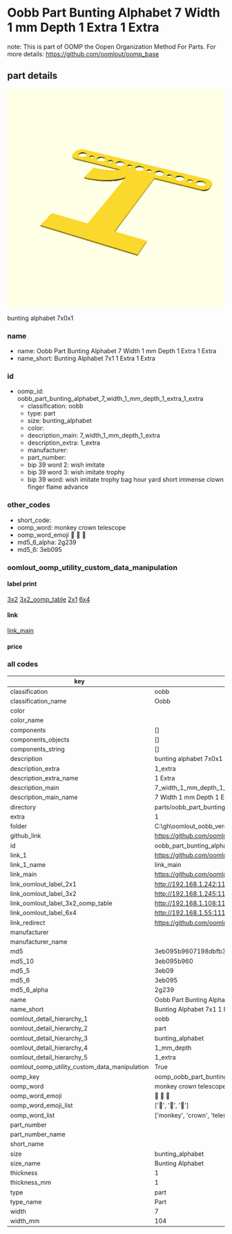 # Oobb Part Bunting Alphabet 7 Width 1 mm Depth 1 Extra 1 Extra  

note: This is part of OOMP the Oopen Organization Method For Parts. For more details: https://github.com/oomlout/oomp_base

##  part details
  

[![](3dpr.png)](3dpr.png)

bunting alphabet 7x0x1



### name
* name: Oobb Part Bunting Alphabet 7 Width 1 mm Depth 1 Extra 1 Extra
* name_short: Bunting Alphabet 7x1 1 Extra 1 Extra
### id
* oomp_id: oobb_part_bunting_alphabet_7_width_1_mm_depth_1_extra_1_extra
  * classification: oobb
  * type: part
  * size: bunting_alphabet
  * color: 
  * description_main: 7_width_1_mm_depth_1_extra
  * description_extra: 1_extra
  * manufacturer: 
  * part_number: 
  * bip 39 word 2: wish imitate
  * bip 39 word 3: wish imitate trophy
  * bip 39 word: wish imitate trophy bag hour yard short immense clown finger flame advance

### other_codes
* short_code: 
* oomp_word: monkey crown telescope
* oomp_word_emoji :monkey: :crown: :telescope:
* md5_6_alpha: 2g239
* md5_6: 3eb095






### oomlout_oomp_utility_custom_data_manipulation
#### label print
[3x2](http://192.168.1.245:1112/?label=oomp%202g239)
[3x2_oomp_table](http://192.168.1.108:1112/?label=oomp%202g239)
[2x1](http://192.168.1.242:1112/?label=oomp%202g239)
[6x4](http://192.168.1.55:1112/?label=oomp%202g239)    

#### link

[link_main](https://github.com/oomlout/oomlout_oobb_version_4_generated_parts/tree/main/navigation_oomp/oobb/part/bunting_alphabet/7_width_1_mm_depth_1_extra/1_extra/part)                              

#### price







### all codes 
| key | value |  
| --- | --- |  
| classification | oobb |  
| classification_name | Oobb |  
| color |  |  
| color_name |  |  
| components | [] |  
| components_objects | [] |  
| components_string | [] |  
| description | bunting alphabet 7x0x1 |  
| description_extra | 1_extra |  
| description_extra_name | 1 Extra |  
| description_main | 7_width_1_mm_depth_1_extra |  
| description_main_name | 7 Width 1 mm Depth 1 Extra |  
| directory | parts/oobb_part_bunting_alphabet_7_width_1_mm_depth_1_extra_1_extra |  
| extra | 1 |  
| folder | C:\gh\oomlout_oobb_version_4_generated_parts\parts\oobb_part_bunting_alphabet_7_width_1_mm_depth_1_extra_1_extra |  
| github_link | https://github.com/oomlout/oomlout_oomp_part_src/tree/main/parts/oobb_part_bunting_alphabet_7_width_1_mm_depth_1_extra_1_extra |  
| id | oobb_part_bunting_alphabet_7_width_1_mm_depth_1_extra_1_extra |  
| link_1 | https://github.com/oomlout/oomlout_oobb_version_4_generated_parts/tree/main/navigation_oomp/oobb/part/bunting_alphabet/7_width_1_mm_depth_1_extra/1_extra/part |  
| link_1_name | link_main |  
| link_main | https://github.com/oomlout/oomlout_oobb_version_4_generated_parts/tree/main/navigation_oomp/oobb/part/bunting_alphabet/7_width_1_mm_depth_1_extra/1_extra/part |  
| link_oomlout_label_2x1 | http://192.168.1.242:1112/?label=oomp%202g239 |  
| link_oomlout_label_3x2 | http://192.168.1.245:1112/?label=oomp%202g239 |  
| link_oomlout_label_3x2_oomp_table | http://192.168.1.108:1112/?label=oomp%202g239 |  
| link_oomlout_label_6x4 | http://192.168.1.55:1112/?label=oomp%202g239 |  
| link_redirect | https://github.com/oomlout/oomlout_oobb_version_4_generated_parts/tree/main/parts/oobb_bunting_alphabet_07_01_ex_1 |  
| manufacturer |  |  
| manufacturer_name |  |  
| md5 | 3eb095b9607198dbfb372119d1dc5fe4 |  
| md5_10 | 3eb095b960 |  
| md5_5 | 3eb09 |  
| md5_6 | 3eb095 |  
| md5_6_alpha | 2g239 |  
| name | Oobb Part Bunting Alphabet 7 Width 1 mm Depth 1 Extra 1 Extra |  
| name_short | Bunting Alphabet 7x1 1 Extra 1 Extra |  
| oomlout_detail_hierarchy_1 | oobb |  
| oomlout_detail_hierarchy_2 | part |  
| oomlout_detail_hierarchy_3 | bunting_alphabet |  
| oomlout_detail_hierarchy_4 | 1_mm_depth |  
| oomlout_detail_hierarchy_5 | 1_extra |  
| oomlout_oomp_utility_custom_data_manipulation | True |  
| oomp_key | oomp_oobb_part_bunting_alphabet_7_width_1_mm_depth_1_extra_1_extra |  
| oomp_word | monkey crown telescope |  
| oomp_word_emoji | :monkey: :crown: :telescope: |  
| oomp_word_emoji_list | [':monkey:', ':crown:', ':telescope:'] |  
| oomp_word_list | ['monkey', 'crown', 'telescope'] |  
| part_number |  |  
| part_number_name |  |  
| short_name |  |  
| size | bunting_alphabet |  
| size_name | Bunting Alphabet |  
| thickness | 1 |  
| thickness_mm | 1 |  
| type | part |  
| type_name | Part |  
| width | 7 |  
| width_mm | 104 |  
